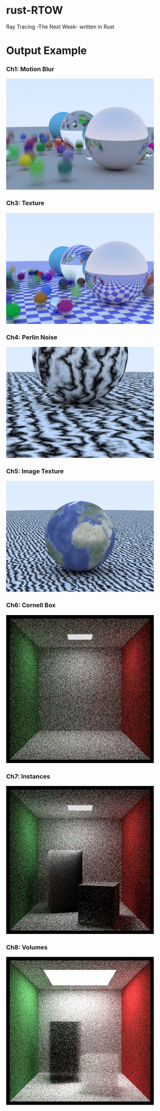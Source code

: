 # rust-RTOW
Ray Tracing -The Next Week- written in Rust

# Output Example
### Ch1: Motion Blur

![Motion Blur](./png/motionblur.png)

### Ch3: Texture

![Checker Texture](./png/texture.png)

### Ch4: Perlin Noise

![Perlin Noise](./png/perlin_turbulence.png)

### Ch5: Image Texture

![](./png/image_texture.png)

### Ch6: Cornell Box

![](./png/cornell.png)

### Ch7: Instances

![](./png/translate.png)

### Ch8: Volumes
![](./png/volumes.png)
